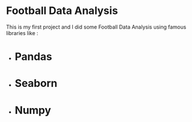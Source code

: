 # Football Data Analysis

This is my first project and I did some Football Data Analysis using famous libraries like :
- # Pandas
- # Seaborn
- # Numpy

